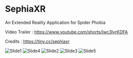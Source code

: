 # SephiaXR
An Extended Reality Application for Spider Phobia

Video Trailer : https://www.youtube.com/shorts/lwc3lyrKDFA

Credits : https://tiny.cc/sephiaxr

![Slide1](https://user-images.githubusercontent.com/36891062/204542046-d35237f2-c394-4f5f-af37-6dbe9a1a99a0.JPG)
![Slide4](https://user-images.githubusercontent.com/36891062/204542170-1eacaf66-77d2-4d4b-9018-9ed6e62efd40.JPG)
![Slide2](https://user-images.githubusercontent.com/36891062/204542130-e19b7dbd-e2fd-499b-acaa-25fb91089f76.JPG)
![Slide3](https://user-images.githubusercontent.com/36891062/204542149-a86dcb66-a56f-4025-af27-4bd3a7c00731.JPG)
![Slide5](https://user-images.githubusercontent.com/36891062/204542191-161686e2-7acf-4d0d-a6d9-c3be02895719.JPG)
